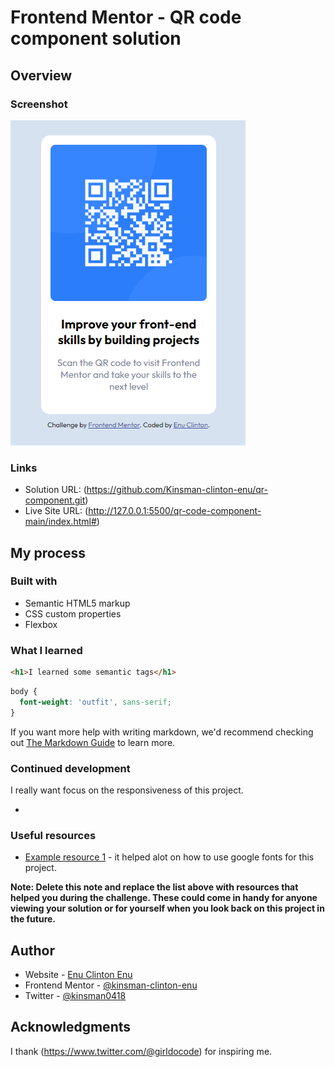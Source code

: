 # Frontend Mentor - QR code component solution

## Overview

### Screenshot

![](./images/Screenshot%202024-03-17%20161701.png)


### Links

- Solution URL: (https://github.com/Kinsman-clinton-enu/qr-component.git)
- Live Site URL: (http://127.0.0.1:5500/qr-code-component-main/index.html#)

## My process

### Built with

- Semantic HTML5 markup
- CSS custom properties
- Flexbox

### What I learned

```html
<h1>I learned some semantic tags</h1>
```
```css
body {
  font-weight: 'outfit', sans-serif;
}
```


If you want more help with writing markdown, we'd recommend checking out [The Markdown Guide](https://www.markdownguide.org/) to learn more.


### Continued development

I  really want focus on the responsiveness of this project.

*

### Useful resources

- [Example resource 1](https://fonts.googleapis.com) - it helped alot on how to use google fonts for this project.


**Note: Delete this note and replace the list above with resources that helped you during the challenge. These could come in handy for anyone viewing your solution or for yourself when you look back on this project in the future.**

## Author

- Website - [Enu Clinton Enu](https://enutech.com)
- Frontend Mentor - [@kinsman-clinton-enu](https://www.frontendmentor.io/profile/yourusername)
- Twitter - [@kinsman0418](https://www.twitter.com/@kinsman0418)



## Acknowledgments

I thank (https://www.twitter.com/@girldocode) for inspiring me.
